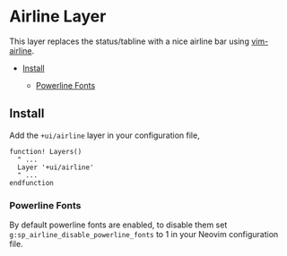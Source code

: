 # Airline Layer

This layer replaces the status/tabline with a nice airline bar using [vim-airline](https://github.com/vim-airline/vim-airline).

- [Install](#install)

  - [Powerline Fonts](#powerline-fonts)

## Install

Add the `+ui/airline` layer in your configuration file,

```viml
function! Layers()
  " ...
  Layer '+ui/airline'
  " ...
endfunction
```

### Powerline Fonts

By default powerline fonts are enabled, to disable them set `g:sp_airline_disable_powerline_fonts` to 1 in your Neovim configuration file.
